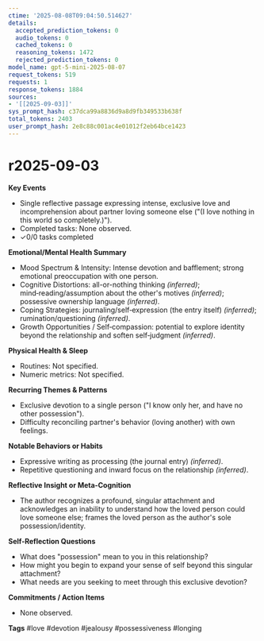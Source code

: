 ```yaml
---
ctime: '2025-08-08T09:04:50.514627'
details:
  accepted_prediction_tokens: 0
  audio_tokens: 0
  cached_tokens: 0
  reasoning_tokens: 1472
  rejected_prediction_tokens: 0
model_name: gpt-5-mini-2025-08-07
request_tokens: 519
requests: 1
response_tokens: 1884
sources:
- '[[2025-09-03]]'
sys_prompt_hash: c37dca99a8836d9a8d9fb349533b638f
total_tokens: 2403
user_prompt_hash: 2e8c88c001ac4e01012f2eb64bce1423
---
```

# r2025-09-03

**Key Events**
- Single reflective passage expressing intense, exclusive love and incomprehension about partner loving someone else ("(I love nothing in this world so completely.)").
- Completed tasks: None observed.
- ✓0/0 tasks completed

**Emotional/Mental Health Summary**
- Mood Spectrum & Intensity: Intense devotion and bafflement; strong emotional preoccupation with one person.
- Cognitive Distortions: all-or-nothing thinking *(inferred)*; mind‑reading/assumption about the other's motives *(inferred)*; possessive ownership language *(inferred)*.
- Coping Strategies: journaling/self‑expression (the entry itself) *(inferred)*; rumination/questioning *(inferred)*.
- Growth Opportunities / Self‑compassion: potential to explore identity beyond the relationship and soften self‑judgment *(inferred)*.

**Physical Health & Sleep**
- Routines: Not specified.
- Numeric metrics: Not specified.

**Recurring Themes & Patterns**
- Exclusive devotion to a single person ("I know only her, and have no other possession").
- Difficulty reconciling partner's behavior (loving another) with own feelings.

**Notable Behaviors or Habits**
- Expressive writing as processing (the journal entry) *(inferred)*.
- Repetitive questioning and inward focus on the relationship *(inferred)*.

**Reflective Insight or Meta‑Cognition**
- The author recognizes a profound, singular attachment and acknowledges an inability to understand how the loved person could love someone else; frames the loved person as the author's sole possession/identity.

**Self‑Reflection Questions**
- What does "possession" mean to you in this relationship?
- How might you begin to expand your sense of self beyond this singular attachment?
- What needs are you seeking to meet through this exclusive devotion?

**Commitments / Action Items**
- None observed.

**Tags**
#love #devotion #jealousy #possessiveness #longing